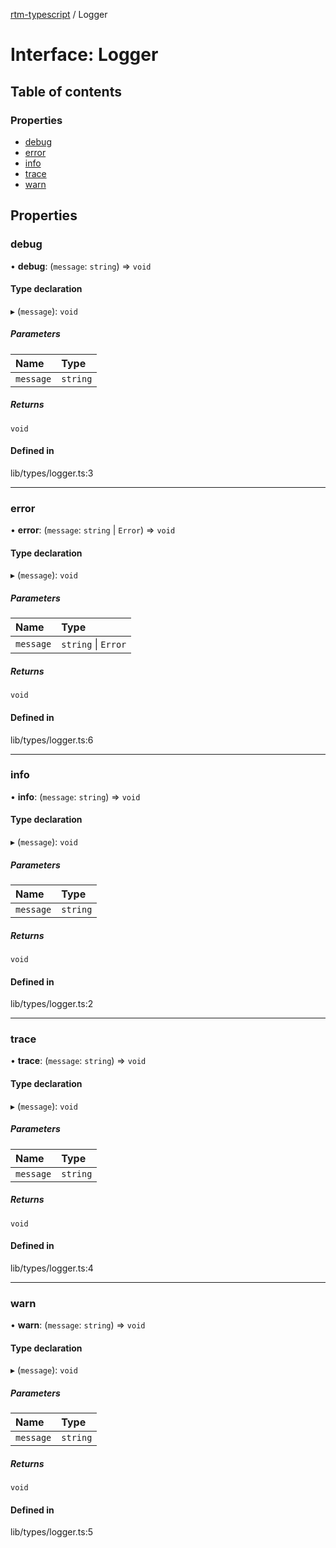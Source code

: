 [rtm-typescript](../README.md) / Logger

# Interface: Logger

## Table of contents

### Properties

- [debug](Logger.md#debug)
- [error](Logger.md#error)
- [info](Logger.md#info)
- [trace](Logger.md#trace)
- [warn](Logger.md#warn)

## Properties

### debug

• **debug**: (`message`: `string`) => `void`

#### Type declaration

▸ (`message`): `void`

##### Parameters

| Name | Type |
| :------ | :------ |
| `message` | `string` |

##### Returns

`void`

#### Defined in

lib/types/logger.ts:3

___

### error

• **error**: (`message`: `string` \| `Error`) => `void`

#### Type declaration

▸ (`message`): `void`

##### Parameters

| Name | Type |
| :------ | :------ |
| `message` | `string` \| `Error` |

##### Returns

`void`

#### Defined in

lib/types/logger.ts:6

___

### info

• **info**: (`message`: `string`) => `void`

#### Type declaration

▸ (`message`): `void`

##### Parameters

| Name | Type |
| :------ | :------ |
| `message` | `string` |

##### Returns

`void`

#### Defined in

lib/types/logger.ts:2

___

### trace

• **trace**: (`message`: `string`) => `void`

#### Type declaration

▸ (`message`): `void`

##### Parameters

| Name | Type |
| :------ | :------ |
| `message` | `string` |

##### Returns

`void`

#### Defined in

lib/types/logger.ts:4

___

### warn

• **warn**: (`message`: `string`) => `void`

#### Type declaration

▸ (`message`): `void`

##### Parameters

| Name | Type |
| :------ | :------ |
| `message` | `string` |

##### Returns

`void`

#### Defined in

lib/types/logger.ts:5
